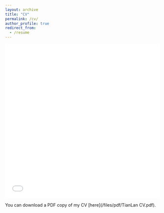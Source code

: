 ```yaml
---
layout: archive
title: "CV"
permalink: /cv/
author_profile: true
redirect_from:
  - /resume
---
```


<iframe src="/files/pdf/TianLan CV.pdf" width="100%" height="500" frameborder="no" border="0" marginwidth="0" marginheight="0"></iframe>

You can download a PDF copy of my CV [here](/files/pdf/TianLan CV.pdf).
